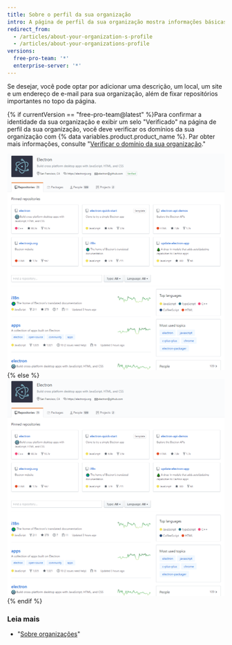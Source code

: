 ```yaml
---
title: Sobre o perfil da sua organização
intro: A página de perfil da sua organização mostra informações básicas sobre a sua organização.
redirect_from:
  - /articles/about-your-organization-s-profile
  - /articles/about-your-organizations-profile
versions:
  free-pro-team: '*'
  enterprise-server: '*'
---
```


Se desejar, você pode optar por adicionar uma descrição, um local, um site e um endereço de e-mail para sua organização, além de fixar repositórios importantes no topo da página.

{% if currentVersion == "free-pro-team@latest" %}Para confirmar a identidade da sua organização e exibir um selo "Verificado" na página de perfil da sua organização, você deve verificar os domínios da sua organização com {% data variables.product.product_name %}. Par obter mais informações, consulte "[Verificar o domínio da sua organização](/github/setting-up-and-managing-organizations-and-teams/verifying-your-organizations-domain)."

![Exemplo de página de perfil verificada da organização](/assets/images/help/profile/org_profile_verified.png)
{% else %}
![Exemplo de página de perfil da organização](/assets/images/help/profile/org_profile.png)
{% endif %}

### Leia mais

- "[Sobre organizações](/github/setting-up-and-managing-organizations-and-teams/about-organizations)"
